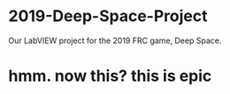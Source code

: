 # 2019-Deep-Space-Project
Our LabVIEW project for the 2019 FRC game, Deep Space.

# hmm. now this? this is epic

